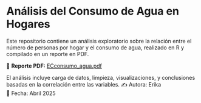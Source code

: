 # Análisis del Consumo de Agua en Hogares

Este repositorio contiene un análisis exploratorio sobre la relación entre el número de personas por hogar y el consumo de agua, realizado en R y compilado en un reporte en PDF.

📄 **Reporte PDF:** [ECconsumo_agua.pdf](ECconsumo_agua.pdf)

El análisis incluye carga de datos, limpieza, visualizaciones, y conclusiones basadas en la correlación entre las variables.
✍️ Autora: Erika  
📅 Fecha: Abril 2025
